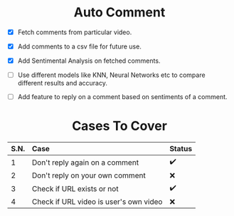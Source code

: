<h1 align="center">Auto Comment</h1>

- [x] Fetch comments from particular video.
- [x] Add comments to a csv file for future use.
- [x] Add Sentimental Analysis on fetched comments.
- [ ] Use different models like KNN, Neural Networks etc to compare different results and accuracy.
- [ ] Add feature to reply on a comment based on sentiments of a comment.


<h1 align="center">Cases To Cover</h1>

S.N. |Case | Status | 
:------------ | :-------------| :-------------| 
1| Don't reply again on a comment  | :heavy_check_mark: |
2| Don't reply on your own comment | :x: | 
3| Check if URL exists or not | :heavy_check_mark: | 
4| Check if URL video is user's own video | :x: |  

